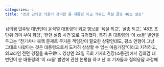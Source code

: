 ```yaml
---
categories: c
title: "영상 김의겸 의원이 정리한 윤 대통령 외교 키워드 욕설 굴종 48초 실종"
---
```

김의겸 민주당 대변인이 윤석열 대통령의 외교 행보를 ‘욕설 외교’, ‘굴종 외교’, ‘48초 초 단위 의미 부여 회담’, ‘런던 실종 사건’으로 규정했다. 특히 윤 대통령의 ‘이 xx들’ 발언을 두고는 “전기차나 북핵 문제로 무거운 책임감이 필요한 상황인데도, 평소 언행이 그냥 그대로 나왔다는 것은 대통령으로서 도저히 상상할 수 없는 마음가짐”이라고 지적하고, 외교라인 전면 경질을 촉구했다. 영상엔 22일 국회 기자회견장(소통관)에서 김의겸 대변인이 윤 대통령의 ‘이 xx들’ 발언에 관한 논평을 하고 난 후 기자들과 질의응답 과정에